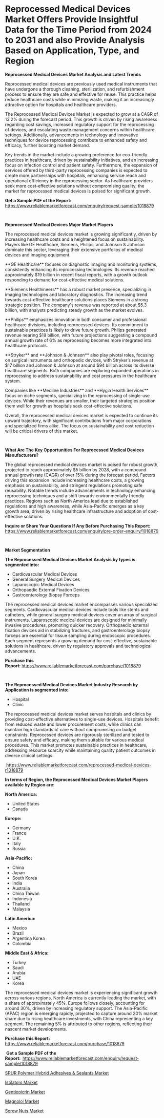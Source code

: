 <p><h1>Reprocessed Medical Devices Market Offers Provide Insightful Data for the Time Period from 2024 to 2031 and also Provide Analysis Based on Application, Type, and Region</h1></p><p><strong>Reprocessed Medical Devices Market Analysis and Latest Trends</strong></p>
<p><p>Reprocessed medical devices are previously used medical instruments that have undergone a thorough cleaning, sterilization, and refurbishment process to ensure they are safe and effective for reuse. This practice helps reduce healthcare costs while minimizing waste, making it an increasingly attractive option for hospitals and healthcare providers.</p><p>The Reprocessed Medical Devices Market is expected to grow at a CAGR of 13.2% during the forecast period. This growth is driven by rising awareness regarding cost savings, increased regulatory support for the reprocessing of devices, and escalating waste management concerns within healthcare settings. Additionally, advancements in technology and innovative techniques for device reprocessing contribute to enhanced safety and efficacy, further boosting market demand.</p><p>Key trends in the market include a growing preference for eco-friendly practices in healthcare, driven by sustainability initiatives, and an increasing focus on infection control and patient safety. Furthermore, the expansion of services offered by third-party reprocessing companies is expected to create more partnerships with hospitals, enhancing service reach and operational efficiency in the reprocessing sector. As healthcare providers seek more cost-effective solutions without compromising quality, the market for reprocessed medical devices is poised for significant growth.</p></p>
<p><strong>Get a Sample PDF of the Report:&nbsp;</strong> <a href="https://www.reliablemarketforecast.com/enquiry/request-sample/1018879">https://www.reliablemarketforecast.com/enquiry/request-sample/1018879</a></p>
<p>&nbsp;</p>
<p><strong>Reprocessed Medical Devices Major Market Players</strong></p>
<p><p>The reprocessed medical devices market is growing significantly, driven by increasing healthcare costs and a heightened focus on sustainability. Players like GE Healthcare, Siemens, Philips, and Johnson & Johnson dominate this sector, leveraging their extensive portfolios of medical devices and imaging equipment.</p><p>**GE Healthcare** focuses on diagnostic imaging and monitoring systems, consistently enhancing its reprocessing technologies. Its revenue reached approximately $19 billion in recent fiscal reports, with a growth outlook responding to demand for cost-effective medical solutions.</p><p>**Siemens Healthineers** has a robust market presence, specializing in imaging technologies and laboratory diagnostics. The increasing trend towards cost-effective healthcare solutions places Siemens in a strong strategic position. The company's revenue was reported at about $5.3 billion, with analysts predicting steady growth as the market evolves.</p><p>**Philips** emphasizes innovation in both consumer and professional healthcare divisions, including reprocessed devices. Its commitment to sustainable practices is likely to drive future growth. Philips generated revenue nearing $18 billion, with future projections suggesting a compound annual growth rate of 6% as reprocessing becomes more integrated into healthcare protocols.</p><p>**Stryker** and **Johnson & Johnson** also play pivotal roles, focusing on surgical instruments and orthopedic devices, with Stryker’s revenue at $17 billion and Johnson & Johnson at around $94 billion across its diverse healthcare segments. Both companies are exploring expanded operations in reprocessing to address sustainability and cost pressures in the healthcare system.</p><p>Companies like **Medline Industries** and **Hygia Health Services** focus on niche segments, specializing in the reprocessing of single-use devices. While their revenues are smaller, their targeted strategies position them well for growth as hospitals seek cost-effective solutions.</p><p>Overall, the reprocessed medical devices market is expected to continue its upward trajectory, with significant contributions from major corporations and specialized firms alike. The focus on sustainability and cost reduction will be critical drivers of this market.</p></p>
<p>&nbsp;</p>
<p><strong>What Are The Key Opportunities For Reprocessed Medical Devices Manufacturers?</strong></p>
<p><p>The global reprocessed medical devices market is poised for robust growth, projected to reach approximately $5 billion by 2028, with a compound annual growth rate (CAGR) of over 15% during the forecast period. Factors driving this expansion include increasing healthcare costs, a growing emphasis on sustainability, and stringent regulations promoting safe reusability. Notable trends include advancements in technology enhancing reprocessing techniques and a shift towards environmentally friendly practices. Regions such as North America lead due to established regulations and high awareness, while Asia-Pacific emerges as a key growth area, driven by rising healthcare infrastructure and adoption of cost-effective solutions.</p></p>
<p><strong>Inquire or Share Your Questions If Any Before Purchasing This Report:</strong> <a href="https://www.reliablemarketforecast.com/enquiry/pre-order-enquiry/1018879">https://www.reliablemarketforecast.com/enquiry/pre-order-enquiry/1018879</a></p>
<p>&nbsp;</p>
<p><strong>Market Segmentation</strong></p>
<p><strong>The Reprocessed Medical Devices Market Analysis by types is segmented into:</strong></p>
<p><ul><li>Cardiovascular Medical Devices</li><li>General Surgery Medical Devices</li><li>Laparoscopic Medical Devices</li><li>Orthopaedic External Fixation Devices</li><li>Gastroenterology Biopsy Forceps</li></ul></p>
<p><p>The reprocessed medical devices market encompasses various specialized segments. Cardiovascular medical devices include tools like stents and catheters, while general surgery medical devices cover an array of surgical instruments. Laparoscopic medical devices are designed for minimally invasive procedures, promoting quicker recovery. Orthopaedic external fixation devices aid in stabilizing fractures, and gastroenterology biopsy forceps are essential for tissue sampling during endoscopic procedures. Each segment represents a growing demand for cost-effective, sustainable solutions in healthcare, driven by regulatory approvals and technological advancements.</p></p>
<p><strong>Purchase this Report:&nbsp;</strong><a href="https://www.reliablemarketforecast.com/purchase/1018879">https://www.reliablemarketforecast.com/purchase/1018879</a></p>
<p>&nbsp;</p>
<p><strong>The Reprocessed Medical Devices Market Industry Research by Application is segmented into:</strong></p>
<p><ul><li>Hospital</li><li>Clinic</li></ul></p>
<p><p>The reprocessed medical devices market serves hospitals and clinics by providing cost-effective alternatives to single-use devices. Hospitals benefit from reduced waste and lower procurement costs, while clinics can maintain high standards of care without compromising on budget constraints. Reprocessed devices are rigorously sterilized and tested to ensure safety and efficacy, making them suitable for various medical procedures. This market promotes sustainable practices in healthcare, addressing resource scarcity while maintaining quality patient outcomes in diverse clinical settings.</p></p>
<p><a href="https://www.reliablemarketforecast.com/reprocessed-medical-devices-r1018879">&nbsp;https://www.reliablemarketforecast.com/reprocessed-medical-devices-r1018879</a></p>
<p><strong>In terms of Region, the Reprocessed Medical Devices Market Players available by Region are:</strong></p>
<p>
    <p> <strong> North America: </strong>
        <ul>
            <li>United States</li>
            <li>Canada</li>
        </ul>
        </p> 
    <p> <strong> Europe: </strong>
        <ul>
            <li>Germany</li>
            <li>France</li>
            <li>U.K.</li>
            <li>Italy</li>
            <li>Russia</li>
        </ul>
        </p> 
    <p> <strong> Asia-Pacific: </strong>
        <ul>
            <li>China</li>
            <li>Japan</li>
            <li>South Korea</li>
            <li>India</li>
            <li>Australia</li>
            <li>China Taiwan</li>
            <li>Indonesia</li>
            <li>Thailand</li>
            <li>Malaysia</li>
        </ul>
        </p> 
    <p> <strong> Latin America: </strong>
        <ul>
            <li>Mexico</li>
            <li>Brazil</li>
            <li>Argentina Korea</li>
            <li>Colombia</li>
        </ul>
        </p> 
    <p> <strong> Middle East & Africa: </strong>
        <ul>
            <li>Turkey</li>
            <li>Saudi</li>
            <li>Arabia</li>
            <li>UAE</li>
            <li>Korea</li>
        </ul>
    </p>
    </p>
<p><p>The reprocessed medical devices market is experiencing significant growth across various regions. North America is currently leading the market, with a share of approximately 45%. Europe follows closely, accounting for around 30%, driven by increasing regulatory support. The Asia-Pacific (APAC) region is emerging rapidly, projected to capture around 20% market share due to rising healthcare investments, with China representing a key segment. The remaining 5% is attributed to other regions, reflecting their nascent market developments.</p></p>
<p><strong>Purchase this Report: </strong><a href="https://www.reliablemarketforecast.com/purchase/1018879">https://www.reliablemarketforecast.com/purchase/1018879</a></p>
<p>&nbsp;<strong>Get a Sample PDF of the Report:&nbsp;&nbsp;</strong><a href="https://www.reliablemarketforecast.com/enquiry/request-sample/1018879">https://www.reliablemarketforecast.com/enquiry/request-sample/1018879</a></p>
<p><strong></strong></p>
<p><p><a href="https://github.com/PeterParrish5/Market-Research-Report-List-6/blob/main/spur-polymer-hybrid-adhesives-sealants-market.md">SPUR Polymer Hybrid Adhesives & Sealants Market</a></p><p><a href="https://medium.com/@perrin7364/in-the-isolators-market-the-main-focus-is-on-keeping-costs-low-and-getting-the-most-out-of-e99194e198e5">Isolators Market</a></p><p><a href="https://issuu.com/reportprime-2/docs/gentiopicrin-market-size-2030.pptx_c97316fe10afe7">Gentiopicrin Market</a></p><p><a href="https://issuu.com/reportprime-2/docs/magnolol-market-size-2030.pptx_f71cff64760508">Magnolol Market</a></p><p><a href="https://medium.com/@rachel.payne546456/this-report-aims-to-provide-a-comprehensive-presentation-of-the-global-market-for-screw-nuts-with-d398285f7139">Screw Nuts Market</a></p></p>
